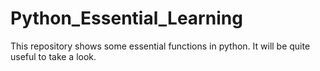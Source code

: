 # Python_Essential_Learning
This repository shows some essential functions in python. It will be quite useful to take a look. 

